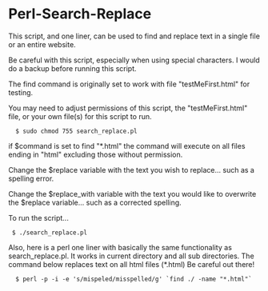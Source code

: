 # Perl-Search-Replace

This script, and one liner, can be used to find and replace text in a single file or an entire website.

Be careful with this script, especially when using special characters. I would do a backup before running this script.

The find command is originally set to work with file "testMeFirst.html" for testing.

You may need to adjust permissions of this script, the "testMeFirst.html" file, or your own file(s) for this script to run.

      $ sudo chmod 755 search_replace.pl

if $command is set to find "*.html" the command will execute on all files ending in "html"  excluding those without permission.

Change the $replace variable with the text you wish to replace... such as a spelling error.

Change the $replace_with variable with the text you would like to overwrite the $replace variable... such as a corrected spelling.

To run the script...
            
     $ ./search_replace.pl

Also, here is a perl one liner with basically the same functionality as search_replace.pl. It works in current directory and all sub directories. The command below replaces text on all html files (*.html) 
Be careful out there!
     
      $ perl -p -i -e 's/mispeled/misspelled/g' `find ./ -name "*.html"`
